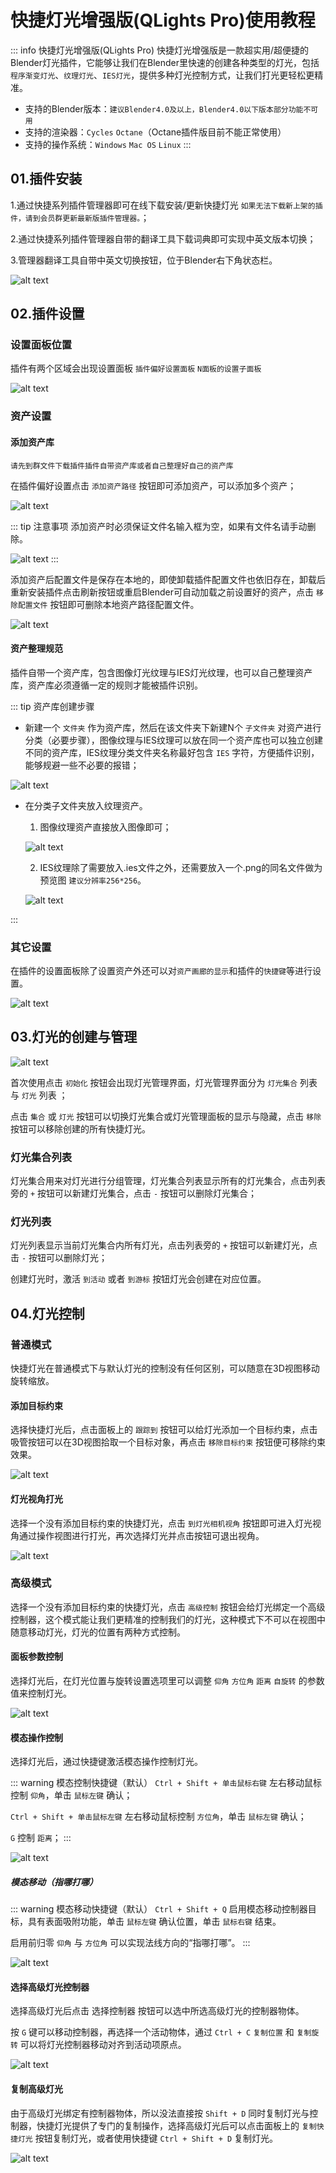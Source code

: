 # 快捷灯光增强版(QLights Pro)使用教程

::: info 快捷灯光增强版(QLights Pro)
快捷灯光增强版是一款超实用/超便捷的Blender灯光插件，它能够让我们在Blender里快速的创建各种类型的灯光，包括`程序渐变灯光`、`纹理灯光`、`IES灯光`，提供多种灯光控制方式，让我们打光更轻松更精准。

- 支持的Blender版本：`建议Blender4.0及以上，Blender4.0以下版本部分功能不可用`
- 支持的渲染器：`Cycles` `Octane`（Octane插件版目前不能正常使用）
- 支持的操作系统：`Windows` `Mac OS` `Linux`
:::

## 01.插件安装

1.通过快捷系列插件管理器即可在线下载安装/更新快捷灯光 `如果无法下载新上架的插件，请到会员群更新最新版插件管理器。`；

2.通过快捷系列插件管理器自带的翻译工具下载词典即可实现中英文版本切换；

3.管理器翻译工具自带中英文切换按钮，位于Blender右下角状态栏。

![alt text](pic/qlights/qlights_001.png)

## 02.插件设置

### 设置面板位置

插件有两个区域会出现设置面板 `插件偏好设置面板` `N面板的设置子面板`

![alt text](pic/qlights/qlights_008.png)

### 资产设置

#### 添加资产库

`请先到群文件下载插件插件自带资产库或者自己整理好自己的资产库`

在插件偏好设置点击 `添加资产路径` 按钮即可添加资产，可以添加多个资产；

![alt text](pic/qlights/QLights_002.gif)

::: tip 注意事项
添加资产时必须保证文件名输入框为空，如果有文件名请手动删除。

![alt text](pic/qlights/qlights_007.png)
:::

添加资产后配置文件是保存在本地的，即使卸载插件配置文件也依旧存在，卸载后重新安装插件点击刷新按钮或重启Blender可自动加载之前设置好的资产，点击 `移除配置文件` 按钮即可删除本地资产路径配置文件。

![alt text](pic/qlights/qlights_003.png)

#### 资产整理规范

插件自带一个资产库，包含图像灯光纹理与IES灯光纹理，也可以自己整理资产库，资产库必须遵循一定的规则才能被插件识别。

::: tip 资产库创建步骤
- 新建一个 `文件夹` 作为资产库，然后在该文件夹下新建N个 `子文件夹` 对资产进行分类（必要步骤），图像纹理与IES纹理可以放在同一个资产库也可以独立创建不同的资产库，IES纹理分类文件夹名称最好包含 `IES` 字符，方便插件识别，能够规避一些不必要的报错；

![alt text](pic/qlights/qlights_004.png)

- 在分类子文件夹放入纹理资产。

    1. 图像纹理资产直接放入图像即可；

    ![alt text](pic/qlights/qlights_005.png)

    2. IES纹理除了需要放入.ies文件之外，还需要放入一个.png的同名文件做为预览图 `建议分辨率256*256`。

    ![alt text](pic/qlights/qlights_006.png)

:::

### 其它设置

在插件的设置面板除了设置资产外还可以对`资产画廊的显示`和插件的`快捷键`等进行设置。

![alt text](pic/qlights/qlights_009.png)

## 03.灯光的创建与管理

![alt text](pic/qlights/QLights_010.gif)

首次使用点击 `初始化` 按钮会出现灯光管理界面，灯光管理界面分为 `灯光集合` 列表与 `灯光` 列表 ；

点击 `集合` 或 `灯光` 按钮可以切换灯光集合或灯光管理面板的显示与隐藏，点击 `移除` 按钮可以移除创建的所有快捷灯光。

### 灯光集合列表
灯光集合用来对灯光进行分组管理，灯光集合列表显示所有的灯光集合，点击列表旁的 `+` 按钮可以新建灯光集合，点击 `-` 按钮可以删除灯光集合；

### 灯光列表
灯光列表显示当前灯光集合内所有灯光，点击列表旁的 `+` 按钮可以新建灯光，点击 `-` 按钮可以删除灯光；

创建灯光时，激活 `到活动` 或者 `到游标` 按钮灯光会创建在对应位置。

## 04.灯光控制

### 普通模式

快捷灯光在普通模式下与默认灯光的控制没有任何区别，可以随意在3D视图移动旋转缩放。

#### 添加目标约束

选择快捷灯光后，点击面板上的 `跟踪到` 按钮可以给灯光添加一个目标约束，点击吸管按钮可以在3D视图拾取一个目标对象，再点击 `移除目标约束` 按钮便可移除约束效果。

![alt text](pic/qlights/QLights_011.gif)

#### 灯光视角打光

选择一个没有添加目标约束的快捷灯光，点击 `到灯光相机视角` 按钮即可进入灯光视角通过操作视图进行打光，再次选择灯光并点击按钮可退出视角。

![alt text](pic/qlights/QLights_012.gif)

### 高级模式

选择一个没有添加目标约束的快捷灯光，点击 `高级控制` 按钮会给灯光绑定一个高级控制器，这个模式能让我们更精准的控制我们的灯光，这种模式下不可以在视图中随意移动灯光，灯光的位置有两种方式控制。

#### 面板参数控制

选择灯光后，在灯光位置与旋转设置选项里可以调整 `仰角` `方位角` `距离` `自旋转` 的参数值来控制灯光。

![alt text](pic/qlights/QLights_013.gif)

#### 模态操作控制

选择灯光后，通过快捷键激活模态操作控制灯光。

::: warning 模态控制快捷键（默认）
`Ctrl + Shift + 单击鼠标右键` 左右移动鼠标控制 `仰角`，单击 `鼠标左键` 确认；

`Ctrl + Shift + 单击鼠标左键` 左右移动鼠标控制 `方位角`，单击 `鼠标左键` 确认；

`G` 控制 `距离`；
:::

![alt text](pic/qlights/QLights_014.gif)

##### 模态移动（指哪打哪）

::: warning 模态移动快捷键（默认）
`Ctrl + Shift + Q` 启用模态移动控制器目标，具有表面吸附功能，单击 `鼠标左键` 确认位置，单击 `鼠标右键` 结束。

启用前归零 `仰角` 与 `方位角` 可以实现法线方向的“指哪打哪”。
:::

![alt text](pic/qlights/QLights_015.gif)

#### 选择高级灯光控制器

选择高级灯光后点击 选择控制器 按钮可以选中所选高级灯光的控制器物体。

按 `G` 键可以移动控制器，再选择一个活动物体，通过 `Ctrl + C` `复制位置` 和 `复制旋转` 可以将灯光控制器移动对齐到活动项原点。

![alt text](pic/qlights/QLights_016.gif)

#### 复制高级灯光

由于高级灯光绑定有控制器物体，所以没法直接按 `Shift + D` 同时复制灯光与控制器，快捷灯光提供了专门的复制操作，选择高级灯光后可以点击面板上的 `复制快捷灯光` 按钮复制灯光，或者使用快捷键 `Ctrl + Shift + D` 复制灯光。

![alt text](pic/qlights/QLights_017.gif)